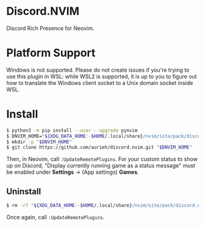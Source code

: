 # Discord.NVIM
Discord Rich Presence for Neovim.

# Platform Support
Windows is not supported. Please do not create issues if you're trying to use
this plugin in WSL: while WSL2 is supported, it is up to you to figure out how
to translate the Windows client socket to a Unix domain socket inside WSL.

# Install
```sh
$ python3 -m pip install --user --upgrade pynvim
$ DNVIM_HOME="${XDG_DATA_HOME:-$HOME/.local/share}/nvim/site/pack/discord.nvim/start/discord.nvim"
$ mkdir -p "$DNVIM_HOME"
$ git clone https://github.com/aurieh/discord.nvim.git "$DNVIM_HOME"
```
Then, in Neovim, call `:UpdateRemotePlugins`. For your custom status to show up
on Discord,
"Display currently running game as a status message" must be enabled under
**Settings** -> (App settings) **Games**.

## Uninstall
```sh
$ rm -rf "${XDG_DATA_HOME:-$HOME/.local/share}/nvim/site/pack/discord.nvim"
```
Once again, call `:UpdateRemotePlugins`.
